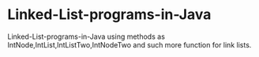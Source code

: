 # Linked-List-programs-in-Java
Linked-List-programs-in-Java using methods as IntNode,IntList,IntListTwo,IntNodeTwo and such more function for link lists.
